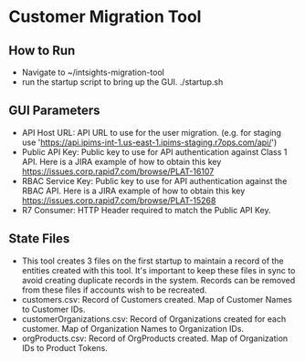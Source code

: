 # Customer Migration Tool 

## How to Run
- Navigate to ~/intsights-migration-tool
- run the startup script to bring up the GUI. ./startup.sh

## GUI Parameters
- API Host URL: API URL to use for the user migration. (e.g. for staging use 'https://api.ipims-int-1.us-east-1.ipims-staging.r7ops.com/api/')
- Public API Key: Public key to use for API authentication against Class 1 API. Here is a JIRA example of how to obtain this key https://issues.corp.rapid7.com/browse/PLAT-16107
- RBAC Service Key: Public key to use for API authentication against the RBAC API. Here is a JIRA example of how to obtain this key https://issues.corp.rapid7.com/browse/PLAT-15268
- R7 Consumer: HTTP Header required to match the Public API Key.

## State Files
- This tool creates 3 files on the first startup to maintain a record of the entities created with this tool. 
It's important to keep these files in sync to avoid creating duplicate records in the system. Records can be removed from these files if accounts wish to be recreated. 
- customers.csv: Record of Customers created. Map of Customer Names to Customer IDs. 
- customerOrganizations.csv: Record of Organizations created for each customer. Map of Organization Names to Organization IDs. 
- orgProducts.csv: Record of OrgProducts created. Map of Organization IDs to Product Tokens. 